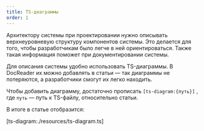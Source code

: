 ```yaml
---
title: TS-диаграммы
order: 1
---
```


Архитектору системы при проектировании нужно описывать верхнеуровневую структуру компонентов системы.
Это делается для того, чтобы разработчикам было легче в ней ориентироваться.
Также такая информация поможет при документировании системы.

Для описания системы удобно использовать TS-диаграммы.
В DocReader их можно добавлять в статьи — так диаграммы не потеряются, а разработчики смогут их легко находить.

Чтобы добавить диаграмму, достаточно прописать `[ts-diagram:{путь}]` , где `путь` — путь к TS-файлу, относительно статьи.

В итоге в статье отобразится:

[ts-diagram:./resources/ts-diagram.ts]
